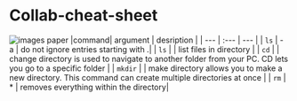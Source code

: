 # Collab-cheat-sheet

![images paper](https://i1.wp.com/goradiomn.com/wp-content/uploads/2018/06/96-CheatSheet.jpg?ssl=1)
|command| argument | desription |
| ---   | :---     | ---        |
| `ls`    |  - a     | do not ignore entries starting with .|
| `ls`   |          | list files in directory |
|  `cd`  |          | change directory is used to navigate to another folder from your PC. CD lets you go to a specific folder |
| `mkdir` |          | make directory allows you to make a new directory. This command can create multiple directories at once | 
| `rm`      | *  |   removes everything within the directory|
